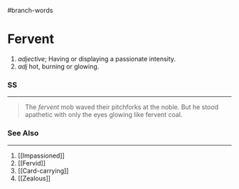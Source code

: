 #branch-words 
# Fervent
1. $adjective;$ Having or displaying a passionate intensity.
2. $adj$ hot, burning or glowing.

### SS
***
> The *fervent* mob waved their pitchforks at the noble. But he stood apathetic with only the eyes glowing like fervent coal.

### See Also
***
1. [[Impassioned]]
2. [[Fervid]]
3. [[Card-carrying]]
4. [[Zealous]]